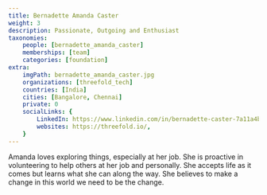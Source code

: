 ```yaml
---
title: Bernadette Amanda Caster
weight: 3
description: Passionate, Outgoing and Enthusiast 
taxonomies:
    people: [bernadette_amanda_caster]
    memberships: [team]
    categories: [foundation]
extra:
    imgPath: bernadette_amanda_caster.jpg
    organizations: [threefold_tech]
    countries: [India]
    cities: [Bangalore, Chennai]
    private: 0
    socialLinks: {
        LinkedIn: https://www.linkedin.com/in/bernadette-caster-7a11a4b4/,
        websites: https://threefold.io/,
    }
---
```



Amanda loves exploring things, especially at her job. She is proactive in volunteering to help others at her job and personally. She accepts life as it comes but learns what she can along the way. She believes to make a change in this world we need to be the change. 

